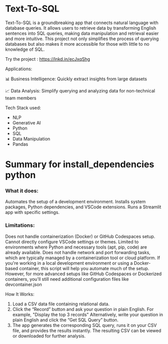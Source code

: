 # Text-To-SQL

Text-To-SQL is a groundbreaking app that connects natural language with database queries. It allows users to retrieve data by transforming English sentences into SQL queries, making data manipulation and retrieval easier and more intuitive. This project not only simplifies the process of querying databases but also makes it more accessible for those with little to no knowledge of SQL.

Try the project : [ https://lnkd.in/ecJxqShg
](https://textsql-analysis.streamlit.app/)

Applications:

📊 Business Intelligence: Quickly extract insights from large datasets

📈 Data Analysis: Simplify querying and analyzing data for non-technical team members

Tech Stack used:
- NLP
- Generative AI
- Python
- SQL
- Data Manipulation
- Pandas

# Summary for install_dependencies python
### What it does:

Automates the setup of a development environment. Installs system packages, Python dependencies, and VSCode extensions. Runs a Streamlit app with specific settings.

### Limitations:

Does not handle containerization (Docker) or GitHub Codespaces setup. Cannot directly configure VSCode settings or themes. Limited to environments where Python and necessary tools (apt, pip, code) are already available.
Does not handle network and port forwarding tasks, which are typically managed by a containerization tool or cloud platform. If you're working in a local development environment or using a Docker-based container, this script will help you automate much of the setup. However, for more advanced setups like GitHub Codespaces or Dockerized containers, you'll still need additional configuration files like devcontainer.json




How It Works:
1. Load a CSV data file containing relational data.
2. Click the “Record” button and ask your question in plain English. For example, "Display the top 3 records" Alternatively, write your question in plain English and click the “Get SQL Query” button.
3. The app generates the corresponding SQL query, runs it on your CSV file, and provides the results instantly. The resulting CSV can be viewed or downloaded for further analysis.

